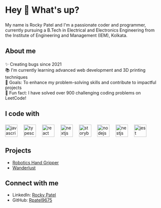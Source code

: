 <h1 align="left">Hey 👋 What's up?</h1>

###

<p align="left">My name is Rocky Patel and I'm a passionate coder and programmer, currently pursuing a B.Tech in Electrical and Electronics Engineering from the Institute of Engineering and Management (IEM), Kolkata.</p>

###

<h2 align="left">About me</h2>

###

<p align="left">✨ Creating bugs since 2021<br>📚 I'm currently learning advanced web development and 3D printing techniques<br>🎯 Goals: To enhance my problem-solving skills and contribute to impactful projects<br>🎲 Fun fact: I have solved over 900 challenging coding problems on LeetCode!</p>

###

<h2 align="left">I code with</h2>

###

<div align="left">
  <img src="https://cdn.jsdelivr.net/gh/devicons/devicon/icons/javascript/javascript-original.svg" height="40" alt="javascript logo"  />
  <img width="12" />
  <img src="https://cdn.jsdelivr.net/gh/devicons/devicon/icons/typescript/typescript-original.svg" height="40" alt="typescript logo"  />
  <img width="12" />
  <img src="https://cdn.jsdelivr.net/gh/devicons/devicon/icons/react/react-original.svg" height="40" alt="react logo"  />
  <img width="12" />
  <img src="https://cdn.jsdelivr.net/gh/devicons/devicon/icons/nextjs/nextjs-original.svg" height="40" alt="nextjs logo"  />
  <img width="12" />
  <img src="https://cdn.jsdelivr.net/gh/devicons/devicon/icons/storybook/storybook-original.svg" height="40" alt="storybook logo"  />
  <img width="12" />
  <img src="https://cdn.jsdelivr.net/gh/devicons/devicon/icons/nodejs/nodejs-original.svg" height="40" alt="nodejs logo"  />
  <img width="12" />
  <img src="https://cdn.jsdelivr.net/gh/devicons/devicon/icons/nestjs/nestjs-plain.svg" height="40" alt="nestjs logo"  />
  <img width="12" />
  <img src="https://cdn.jsdelivr.net/gh/devicons/devicon/icons/jest/jest-plain.svg" height="40" alt="jest logo"  />
</div>

### 

<h2 align="left">Projects</h2>

- [Robotics Hand Gripper](https://github.com/Rpatel9675/Robotics-Hand-Gripper)
- [Wanderlust](https://github.com/Rpatel9675/Wanderlust)

### 

<h2 align="left">Connect with me</h2>

- LinkedIn: [Rocky Patel](https://www.linkedin.com/in/rocky-patel-36070020a/)
- GitHub: [Rpatel9675](https://github.com/Rpatel9675)

